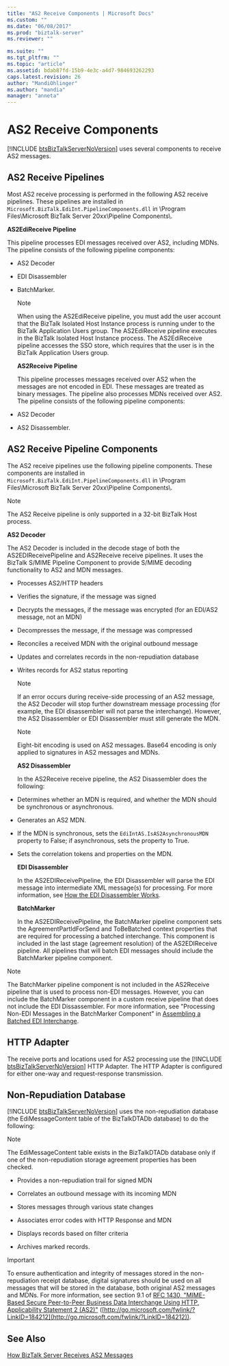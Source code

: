 ```yaml
---
title: "AS2 Receive Components | Microsoft Docs"
ms.custom: ""
ms.date: "06/08/2017"
ms.prod: "biztalk-server"
ms.reviewer: ""

ms.suite: ""
ms.tgt_pltfrm: ""
ms.topic: "article"
ms.assetid: bdab87fd-15b9-4e3c-a4d7-984693262293
caps.latest.revision: 26
author: "MandiOhlinger"
ms.author: "mandia"
manager: "anneta"
---
```

# AS2 Receive Components
[!INCLUDE [btsBizTalkServerNoVersion](../includes/btsbiztalkservernoversion-md.md)] uses several components to receive AS2 messages.  
  
## AS2 Receive Pipelines  
 Most AS2 receive processing is performed in the following AS2 receive pipelines. These pipelines are installed in `Microsoft.BizTalk.EdiInt.PipelineComponents.dll` in \Program Files\Microsoft BizTalk Server 20xx\Pipeline Components\\.  
  
 **AS2EdiReceive Pipeline**  
  
 This pipeline processes EDI messages received over AS2, including MDNs. The pipeline consists of the following pipeline components:  
  
- AS2 Decoder  
  
- EDI Disassembler  
  
- BatchMarker.  
  
  > [!NOTE]
  >  When using the AS2EdiReceive pipeline, you must add the user account that the BizTalk Isolated Host Instance process is running under to the BizTalk Application Users group. The AS2EdiReceive pipeline executes in the BizTalk Isolated Host Instance process. The AS2EdiReceive pipeline accesses the SSO store, which requires that the user is in the BizTalk Application Users group.  
  
  **AS2Receive Pipeline**  
  
  This pipeline processes messages received over AS2 when the messages are not encoded in EDI. These messages are treated as binary messages. The pipeline also processes MDNs received over AS2. The pipeline consists of the following pipeline components:  
  
- AS2 Decoder  
  
- AS2 Disassembler.  
  
## AS2 Receive Pipeline Components  
 The AS2 receive pipelines use the following pipeline components. These components are installed in `Microsoft.BizTalk.EdiInt.PipelineComponents.dll` in \Program Files\Microsoft BizTalk Server 20xx\Pipeline Components\\.  
  
> [!NOTE]
>  The AS2 Receive pipeline is only supported in a 32-bit BizTalk Host process.  
  
 **AS2 Decoder**  
  
 The AS2 Decoder is included in the decode stage of both the AS2EDIReceivePipeline and AS2Receive receive pipelines. It uses the BizTalk S/MIME Pipeline Component to provide S/MIME decoding functionality to AS2 and MDN messages.  
  
- Processes AS2/HTTP headers  
  
- Verifies the signature, if the message was signed  
  
- Decrypts the messages, if the message was encrypted (for an EDI/AS2 message, not an MDN)  
  
- Decompresses the message, if the message was compressed  
  
- Reconciles a received MDN with the original outbound message  
  
- Updates and correlates records in the non-repudiation database  
  
- Writes records for AS2 status reporting  
  
  > [!NOTE]
  >  If an error occurs during receive-side processing of an AS2 message, the AS2 Decoder will stop further downstream message processing (for example, the EDI disassembler will not parse the interchange). However, the AS2 Disassembler or EDI Disassembler must still generate the MDN.  
  
  > [!NOTE]
  >  Eight-bit encoding is used on AS2 messages. Base64 encoding is only applied to signatures in AS2 messages and MDNs.  
  
  **AS2 Disassembler**  
  
  In the AS2Receive receive pipeline, the AS2 Disassembler does the following:  
  
- Determines whether an MDN is required, and whether the MDN should be synchronous or asynchronous.  
  
- Generates an AS2 MDN.  
  
- If the MDN is synchronous, sets the `EdiIntAS.IsAS2AsynchronousMDN` property to False; if asynchronous, sets the property to True.  
  
- Sets the correlation tokens and properties on the MDN.  
  
  **EDI Disassembler**  
  
  In the AS2EDIReceivePipeline, the EDI Disassembler will parse the EDI message into intermediate XML message(s) for processing. For more information, see [How the EDI Disassembler Works](../core/how-the-edi-disassembler-works.md).  
  
  **BatchMarker**  
  
  In the AS2EDIReceivePipeline, the BatchMarker pipeline component sets the AgreementPartIdForSend and ToBeBatched context properties that are required for processing a batched interchange. This component is included in the last stage (agreement resolution) of the AS2EDIReceive pipeline. All pipelines that will batch EDI messages should include the BatchMarker pipeline component.  
  
> [!NOTE]
>  The BatchMarker pipeline component is not included in the AS2Receive pipeline that is used to process non-EDI messages. However, you can include the BatchMarker component in a custom receive pipeline that does not include the EDI Dissassembler. For more information, see "Processing Non-EDI Messages in the BatchMarker Component" in [Assembling a Batched EDI Interchange](../core/assembling-a-batched-edi-interchange.md).  
  
## HTTP Adapter  
 The receive ports and locations used for AS2 processing use the [!INCLUDE [btsBizTalkServerNoVersion](../includes/btsbiztalkservernoversion-md.md)] HTTP Adapter. The HTTP Adapter is configured for either one-way and request-response transmission.  
  
## Non-Repudiation Database  
 [!INCLUDE [btsBizTalkServerNoVersion](../includes/btsbiztalkservernoversion-md.md)] uses the non-repudiation database (the EdiMessageContent table of the BizTalkDTADb database) to do the following:  
  
> [!NOTE]
>  The EdiMessageContent table exists in the BizTalkDTADb database only if one of the non-repudiation storage agreement properties has been checked.  
  
-   Provides a non-repudiation trail for signed MDN  
  
-   Correlates an outbound message with its incoming MDN  
  
-   Stores messages through various state changes  
  
-   Associates error codes with HTTP Response and MDN  
  
-   Displays records based on filter criteria  
  
-   Archives marked records.  
  
> [!IMPORTANT]
>  To ensure authentication and integrity of messages stored in the non-repudiation receipt database, digital signatures should be used on all messages that will be stored in the database, both original AS2 messages and MDNs. For more information, see section 9.1 of [RFC 1430, "MIME-Based Secure Peer-to-Peer Business Data Interchange Using HTTP, Applicability Statement 2 (AS2)"](http://go.microsoft.com/fwlink/?LinkID=184212) ([http://go.microsoft.com/fwlink/?LinkID=184212](http://go.microsoft.com/fwlink/?LinkID=184212)).  
  
## See Also  
 [How BizTalk Server Receives AS2 Messages](../core/how-biztalk-server-receives-as2-messages.md)